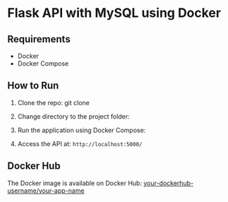 # Flask API with MySQL using Docker

## Requirements
- Docker
- Docker Compose

## How to Run

1. Clone the repo:
git clone 

2. Change directory to the project folder:

3. Run the application using Docker Compose:

4. Access the API at: `http://localhost:5000/`

## Docker Hub
The Docker image is available on Docker Hub: [your-dockerhub-username/your-app-name](https://hub.docker.com/r/your-dockerhub-username/your-app-name)
